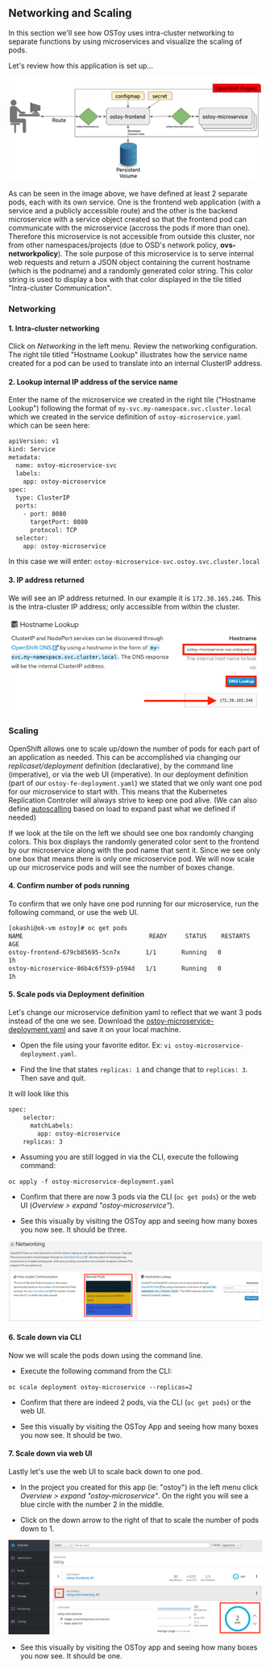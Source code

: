## Networking and Scaling
In this section we'll see how OSToy uses intra-cluster networking to separate functions by using microservices and visualize the scaling of pods.

Let's review how this application is set up...

![OSToy Diagram](/images/3-ostoy-arch.png)

As can be seen in the image above, we have defined at least 2 separate pods, each with its own service.  One is the frontend web application (with a service and a publicly accessible route) and the other is the backend microservice with a service object created so that the frontend pod can communicate with the microservice (accross the pods if more than one).  Therefore this microservice is not accessible from outside this cluster, nor from other namespaces/projects (due to OSD's network policy, **ovs-networkpolicy**).  The sole purpose of this microservice is to serve internal web requests and return a JSON object containing the current hostname (which is the podname) and a randomly generated color string.  This color string is used to display a box with that color displayed in the tile titled "Intra-cluster Communication".

### Networking

#### 1. Intra-cluster networking
Click on *Networking* in the left menu. Review the networking configuration. The right tile titled "Hostname Lookup" illustrates how the service name created for a pod can be used to translate into an internal ClusterIP address. 

#### 2. Lookup internal IP address of the service name
Enter the name of the microservice we created in the right tile ("Hostname Lookup") following the format of `my-svc.my-namespace.svc.cluster.local` which we created in the service definition of `ostoy-microservice.yaml` which can be seen here:

```
apiVersion: v1
kind: Service
metadata:
  name: ostoy-microservice-svc
  labels:
    app: ostoy-microservice
spec:
  type: ClusterIP
  ports:
    - port: 8080
      targetPort: 8080
      protocol: TCP
  selector:
    app: ostoy-microservice
```

In this case we will enter: `ostoy-microservice-svc.ostoy.svc.cluster.local`

#### 3. IP address returned
We will see an IP address returned. In our example it is ```172.30.165.246```.  This is the intra-cluster IP address; only accessible from within the cluster.

![ostoy DNS](/images/8-ostoy-dns.png)

### Scaling
OpenShift allows one to scale up/down the number of pods for each part of an application as needed.  This can be accomplished via changing our *replicaset/deployment* definition (declarative), by the command line (imperative), or via the web UI (imperative). In our deployment definition (part of our `ostoy-fe-deployment.yaml`) we stated that we only want one pod for our microservice to start with. This means that the Kubernetes Replication Controler will always strive to keep one pod alive.  (We can also define [autoscalling](https://docs.openshift.com/container-platform/3.11/dev_guide/pod_autoscaling.html) based on load to expand past what we defined if needed)

If we look at the tile on the left we should see one box randomly changing colors. This box displays the randomly generated color sent to the frontend by our microservice along with the pod name that sent it. Since we see only one box that means there is only one microservice pod.  We will now scale up our microservice pods and will see the number of boxes change.

#### 4. Confirm number of pods running
To confirm that we only have one pod running for our microservice, run the following command, or use the web UI.

```
[okashi@ok-vm ostoy]# oc get pods
NAME                                   READY     STATUS    RESTARTS   AGE
ostoy-frontend-679cb85695-5cn7x       1/1       Running   0          1h
ostoy-microservice-86b4c6f559-p594d   1/1       Running   0          1h
```

#### 5. Scale pods via Deployment definition
Let's change our microservice definition yaml to reflect that we want 3 pods instead of the one we see. Download the [ostoy-microservice-deployment.yaml](/yaml/ostoy-microservice-deployment.yaml) and save it on your local machine.

- Open the file using your favorite editor. Ex: `vi ostoy-microservice-deployment.yaml`.

- Find the line that states `replicas: 1` and change that to `replicas: 3`. Then save and quit.

It will look like this

```
spec:
    selector:
      matchLabels:
        app: ostoy-microservice
    replicas: 3
 ```

- Assuming you are still logged in via the CLI, execute the following command:

`oc apply -f ostoy-microservice-deployment.yaml`

- Confirm that there are now 3 pods via the CLI (`oc get pods`) or the web UI (*Overview > expand "ostoy-microservice"*).

- See this visually by visiting the OSToy app and seeing how many boxes you now see.  It should be three.

![UI Scale](/images/8-ostoy-colorspods.png)

#### 6. Scale down via CLI
Now we will scale the pods down using the command line.  

- Execute the following command from the CLI: 

`oc scale deployment ostoy-microservice --replicas=2`

- Confirm that there are indeed 2 pods, via the CLI (`oc get pods`) or the web UI.

- See this visually by visiting the OSToy App and seeing how many boxes you now see.  It should be two.

#### 7. Scale down via web UI
Lastly let's use the web UI to scale back down to one pod.  

- In the project you created for this app (ie: "ostoy") in the left menu click *Overview > expand "ostoy-microservice"*.  On the right you will see a blue circle with the number 2 in the middle. 

- Click on the down arrow to the right of that to scale the number of pods down to 1.

![UI Scale](/images/8-ostoy-uiscale.png)

- See this visually by visiting the OSToy app and seeing how many boxes you now see.  It should be one.
